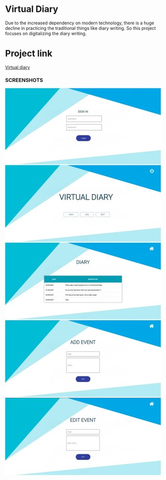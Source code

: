 # Virtual Diary
Due to the increased dependency on modern technology, there is a huge decline in practicing the traditional things like diary writing. So this project focuses on digitalizing the diary writing.

# Project link 

<a href="https://virtual-diary.000webhostapp.com/diary/index.html">Virtual diary </a>

### SCREENSHOTS
![screenshots](https://github.com/Mithesh14/Virtual-Diary/blob/main/image1.jpg)
![screenshots](https://github.com/Mithesh14/Virtual-Diary/blob/main/image2.jpg)
![screenshots](https://github.com/Mithesh14/Virtual-Diary/blob/main/image3.jpg)
![screenshots](https://github.com/Mithesh14/Virtual-Diary/blob/main/image4.jpg)
![screenshots](https://github.com/Mithesh14/Virtual-Diary/blob/main/image5.jpg)
